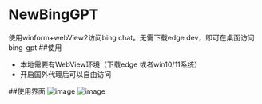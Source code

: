 # NewBingGPT
使用winform+webView2访问bing chat。无需下载edge dev，即可在桌面访问bing-gpt
##使用
- 本地需要有WebView环境（下载edge 或者win10/11系统）
- 开启国外代理后可以自由访问

##使用界面
![image](https://user-images.githubusercontent.com/23011747/225550240-a9bd6480-6852-4ff3-8ddd-128a265d64a1.png)
![image](https://user-images.githubusercontent.com/23011747/225550288-a3300595-98f5-4177-956e-ff2b16a66737.png)
